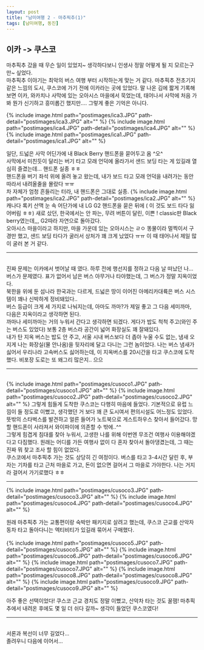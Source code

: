 ```yaml
---
layout: post
title: "남미여행 2 - 마추픽추(1)"
tags: [남미여행, 동진]
---
```

## 이카 -> 쿠스코
마추픽추 갔을 때 무슨 일이 있었지~ 생각하다보니 인생사 정말 어떻게 될 지 모르는구만~ 싶었다.<br>
마추픽추 이야기는 최악의 버스 여행 부터 시작하는게 맞는 거 같다. 마추픽추 전초기지 같은 느낌의 도시, 쿠스코에 가기 전에 이카라는 곳에 있었다. 말 나온 김에 짧게 기록해보면 이카, 와카치나 사막에 있는 오아시스 마을에서 묵었는데, 태어나서 사막에 처음 가봐 뭔가 신기하고 흥미롭긴 했지만.... 그렇게 좋은 기억은 아니다.


{% include image.html path="postimages/ica3.JPG" path-detail="postimages/ica3.JPG" alt="" %}
{% include image.html path="postimages/ica4.JPG" path-detail="postimages/ica4.JPG" alt="" %}
{% include image.html path="postimages/ica1.JPG" path-detail="postimages/ica1.JPG" alt="" %}

일단, 드넓은 사막 어딘가에 내 Black Berry 핸드폰을 묻어두고 옴 ^오^<br>
사막에서 미친듯이 달리는 버기 타고 모래 언덕에 올라가서 샌드 보딩 타는 게 있길래 열심히 즐겼는데... 핸드폰 실종 ㅎㅎ<br>
핸드폰을 버기 좌석 위에 올려 놓고 왔는데, 내가 보드 타고 모래 언덕을 내려가는 동안 따라서 내려올줄을 몰랐다 ㅠㅠ<br>
차 자체가 엄청 흔들리는 터라, 내 핸드폰은 그대로 실종.
{% include image.html path="postimages/ica2.JPG" path-detail="postimages/ica2.JPG" alt="" %}
캐나다 록키 산맥 눈 속 어단가에 내 LG G2 핸드폰을 묻은 뒤에 ( 이 것도 보드 타다 잃어버림 ㅎㅎ) 새로 샀던, 한국에서는 안 파는, 무려 버튼이 달린, 이쁜 ! classic판 Black berry였는데,,, G2따라 자연으로 돌아갔다.<br>
오아시스 마을이라고 하지만, 마을 가운데 있는 오아시스는 ㄹㅇ 똥물이라 멀찍이서 구경만 했고, 샌드 보딩 타다가 굴러서 상처가 꽤 크게 났었다 ㅠㅠ 이 때 태어나서 제일 많이 굴러 본 거 같다.
<br>
<hr>
<br>
진짜 문제는 이카에서 벗어날 때 였다. 하루 전에 행선지를 정하고 다음 날 떠났던 나...<br>
버스가 문제였다. 표가 없어서 남은 버스 아무거나 타야했는데, 그 버스가 정말 지옥이었다. <br>
북한을 위에 둔 섬나라 한국과는 다르게, 드넓은 땅이 이어진 아메리카대륙은 버스 시스템이 꽤나 신박하게 정비돼있다..<br>
버스 등급이 크게 세 가지로 나눠지는데, 아마도 까마?가 제일 좋고 그 다음 세미까마, 다음은 지옥이라고 생각하면 된다.<br>
까마나 세미까마는 거의 누워서 간다고 생각하면 되겠다. 게다가 밥도 척척 주고(와인 주는 버스도 있었다) 보통 2층 버스라 공간이 넓어 화장실도 꽤 잘돼있다. <br>
내가 탄 지옥 버스는 밥도 안 주고, 서울 시내 버스보다 더 좁아 누울 수도 없는, 냄새 오지게 나는 화장실(물 안나옴)을 뒷자리에 달고 다니는 그런 놈이었다. 나는 버스 냄새가 싫어서 우리나라 고속버스도 싫어하는데, 이 지옥버스를 20시간을 타고 쿠스코에 도착했다. 비포장 도로는 또 왜그리 많은지.. 으으<br>
<hr><br>
{% include image.html path="postimages/cusoco1.JPG" path-detail="postimages/cusoco1.JPG" alt="" %}
{% include image.html path="postimages/cusoco2.JPG" path-detail="postimages/cusoco2.JPG" alt="" %}
그렇게 힘들게 도착한 쿠스코는 다행히 마음에 들었다. 기본적으로 유럽 느낌이 들 정도로 이뻤고, 생각했던 거 보다 꽤 큰 도시여서 편의시설도 어느정도 있었다. <br>
뜻밖의 스타벅스를 발견하고 얼른 들어가 노트북으로 게스트하우스 찾아서 들어갔다. 망할 핸드폰이 사라져서 와이파이에 의존할 수 밖에..^^<br>
그렇게 힘겹게 침대를 찾아 누워서, 고생한 나를 위해 이번엔 무조건 여행사 이용해야겠다고 다짐했다. 원래는 어디를 가든 여행사 없이 다 혼자 찾아서 돌아댕겼는데, 그 때는 진짜 뭐 찾고 조사 할 힘이 없었다. <br>
쿠스코에서 마추픽추 가는 것도 상당히 긴 여정이다. 버스를 타고 3-4시간 달린 후, 부자는 기차를 타고 근처 마을로 가고, 돈이 없으면 걸어서 그 마을로 가야한다. 나는 거지라 걸어서 가기로했다 ㅎㅎ <br>
<hr>

{% include image.html path="postimages/cusoco3.JPG" path-detail="postimages/cusoco3.JPG" alt="" %}
{% include image.html path="postimages/cusoco4.JPG" path-detail="postimages/cusoco4.JPG" alt="" %}

원래 마추픽추 가는 교통편이랑 숙박만 패키지로 살려고 했는데, 쿠스코 근교를 산악자동차 타고 돌아다니는 엑티비티가 있길래 묶어서 구매했다.<br>
<br>
{% include image.html path="postimages/cusoco5.JPG" path-detail="postimages/cusoco5.JPG" alt="" %}
{% include image.html path="postimages/cusoco6.JPG" path-detail="postimages/cusoco6.JPG" alt="" %}
{% include image.html path="postimages/cusoco7.JPG" path-detail="postimages/cusoco7.JPG" alt="" %}
{% include image.html path="postimages/cusoco8.JPG" path-detail="postimages/cusoco8.JPG" alt="" %}
{% include image.html path="postimages/cusoco9.JPG" path-detail="postimages/cusoco9.JPG" alt="" %}

아주 좋은 선택이었다! 쿠스코 근교 경치도 정말 이뻤고, 산악차 타는 것도 꿀잼! 마추픽추에서 내려온 후에도 몇 일 더 쉬다 갈까~ 생각이 들었던 쿠스코였다!
<br>
<hr>
<br>
서론과 복선이 너무 길었다... <br>
졸려우니 다음에 이어서...



